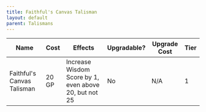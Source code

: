```yaml
---
title: Faithful's Canvas Talisman
layout: default
parent: Talismans
---
```



| Name                       | Cost  | Effects                                               | Upgradable? | Upgrade Cost | Tier |
| -------------------------- | ----- | ----------------------------------------------------- | ----------- | ------------ | ---- |
| Faithful's Canvas Talisman | 20 GP | Increase Wisdom Score by 1, even above 20, but not 25 | No          | N/A          | 1    |
